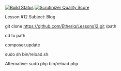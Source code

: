 [![Build Status](https://travis-ci.org/Etheriq/Lessons12.png?branch=master)](https://travis-ci.org/Etheriq/Lessons12) [![Scrutinizer Quality Score](https://scrutinizer-ci.com/g/Etheriq/Lessons12/badges/quality-score.png?s=aa1942d174dbec75bd9cb60ca9eb24dc9b3ebd79)](https://scrutinizer-ci.com/g/Etheriq/Lessons12/)

Lesson #12
Subject: Blog

git clone https://github.com/Etheriq/Lessons12.git /path

cd to path

composer.update

sudo sh bin/reload.sh


Alternative: sudo php bin/reload.php


